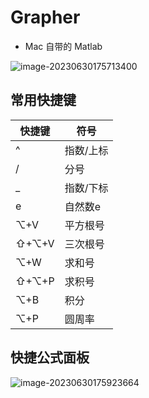 # Grapher

- Mac 自带的 Matlab

![image-20230630175713400](https://file-yangwolves.netlify.app/picgo/202306301757420.png)

## 常用快捷键

| 快捷键 | 符号      |
| ------ | --------- |
| ^      | 指数/上标 |
| /      | 分号      |
| _      | 指数/下标 |
| e      | 自然数e   |
| ⌥+V    | 平方根号  |
| ⇧+⌥+V  | 三次根号  |
| ⌥+W    | 求和号    |
| ⇧+⌥+P  | 求积号    |
| ⌥+B    | 积分      |
| ⌥+P    | 圆周率    |

## 快捷公式面板

![image-20230630175923664](https://file-yangwolves.netlify.app/picgo/202306301759682.png)